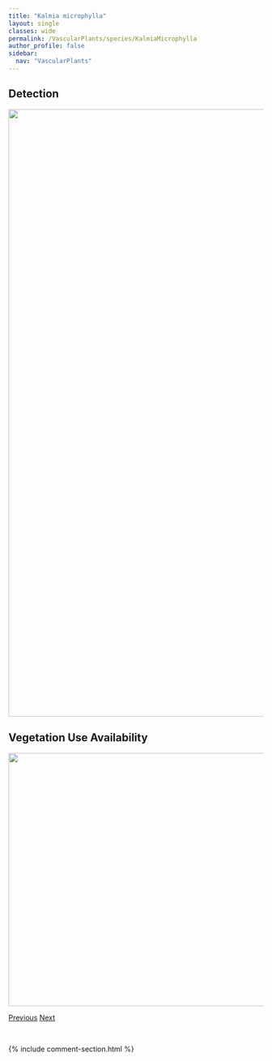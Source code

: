 ```yaml
---
title: "Kalmia microphylla"
layout: single
classes: wide
permalink: /VascularPlants/species/KalmiaMicrophylla
author_profile: false
sidebar:
  nav: "VascularPlants"
---
```


<h2>Detection</h2>

<a href="https://drive.google.com/uc?export=view&id=1NjK5Yu0iGKRBXhErLV_7_8clVKN6Cetg">
<img src="https://drive.google.com/uc?export=view&id=1NjK5Yu0iGKRBXhErLV_7_8clVKN6Cetg" height = "1200" width = "800">
</a>


<h2>Vegetation Use Availability</h2>

<a href="https://drive.google.com/uc?export=view&id=1Yfvbk6Koe6t_cUyE1VftxmjEUpsOggmm">
<img src="https://drive.google.com/uc?export=view&id=1Yfvbk6Koe6t_cUyE1VftxmjEUpsOggmm" height = "500" width = "1000">
</a>


<a href="/DevelopmentWebsite/VascularPlants/species/JuniperusSabina" class="pagination--pager" title="Juniperus sabina">Previous</a> <a href="/DevelopmentWebsite/VascularPlants/species/KalmiaPolifolia" class="pagination--pager" title="Northern Laurel">Next</a>

<p>&nbsp;</p>

{% include comment-section.html %}
